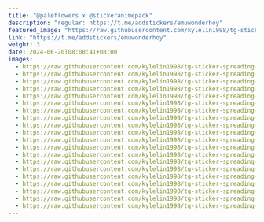 ```yaml
---
title: "@paleflowers x @stickeranimepack"
description: "regular: https://t.me/addstickers/emuwonderhoy"
featured_image: "https://raw.githubusercontent.com/kylelin1998/tg-sticker-spreading-worldwide-images/main/img/cff42f27-93cf-4928-8a6f-c4187369ef27.jpg"
link: "https://t.me/addstickers/emuwonderhoy"
weight: 3
date: 2024-06-20T08:08:41+08:00
images:
  - https://raw.githubusercontent.com/kylelin1998/tg-sticker-spreading-worldwide-images/main/img/cff42f27-93cf-4928-8a6f-c4187369ef27.jpg
  - https://raw.githubusercontent.com/kylelin1998/tg-sticker-spreading-worldwide-images/main/img/36fc21cd-4155-47bb-a220-d8cbb539a563.jpg
  - https://raw.githubusercontent.com/kylelin1998/tg-sticker-spreading-worldwide-images/main/img/a245f7a7-4fc5-4d62-9770-b09feebd6d5d.jpg
  - https://raw.githubusercontent.com/kylelin1998/tg-sticker-spreading-worldwide-images/main/img/92ebeefe-67f0-4c5c-8586-e7bd4023d6d9.jpg
  - https://raw.githubusercontent.com/kylelin1998/tg-sticker-spreading-worldwide-images/main/img/9bed5bf6-0b44-4c88-bf46-aa977dccec20.jpg
  - https://raw.githubusercontent.com/kylelin1998/tg-sticker-spreading-worldwide-images/main/img/c83bd4b4-32b7-49f6-a239-091b9a804f0d.jpg
  - https://raw.githubusercontent.com/kylelin1998/tg-sticker-spreading-worldwide-images/main/img/b77c1360-8ff5-49aa-85c4-0951f5350c7f.jpg
  - https://raw.githubusercontent.com/kylelin1998/tg-sticker-spreading-worldwide-images/main/img/03d7f155-7d31-49db-9d00-08d9f11f8832.jpg
  - https://raw.githubusercontent.com/kylelin1998/tg-sticker-spreading-worldwide-images/main/img/374303b7-5694-4a0c-9226-11211d8d261b.jpg
  - https://raw.githubusercontent.com/kylelin1998/tg-sticker-spreading-worldwide-images/main/img/2e34f31c-4d2f-4078-bdc9-d738109ac373.jpg
  - https://raw.githubusercontent.com/kylelin1998/tg-sticker-spreading-worldwide-images/main/img/9367c66f-4927-428d-b7fa-7799b4801178.jpg
  - https://raw.githubusercontent.com/kylelin1998/tg-sticker-spreading-worldwide-images/main/img/eff398b0-2d5e-416f-ae70-9d06742ee976.jpg
  - https://raw.githubusercontent.com/kylelin1998/tg-sticker-spreading-worldwide-images/main/img/3c7deb88-4446-4ec8-9707-da0296972864.jpg
  - https://raw.githubusercontent.com/kylelin1998/tg-sticker-spreading-worldwide-images/main/img/0aeaec43-ab6a-4002-83d9-2f1079fd5859.jpg
  - https://raw.githubusercontent.com/kylelin1998/tg-sticker-spreading-worldwide-images/main/img/057a5870-483a-4cac-95da-04e731f183b2.jpg
  - https://raw.githubusercontent.com/kylelin1998/tg-sticker-spreading-worldwide-images/main/img/4b7951fd-7f58-412d-9f7d-8a8f6a62c345.jpg
  - https://raw.githubusercontent.com/kylelin1998/tg-sticker-spreading-worldwide-images/main/img/d92662f9-9fc0-46a0-9459-093ca7ad3e09.jpg
  - https://raw.githubusercontent.com/kylelin1998/tg-sticker-spreading-worldwide-images/main/img/9e9bf316-657f-424a-a07b-84370131a26b.jpg
  - https://raw.githubusercontent.com/kylelin1998/tg-sticker-spreading-worldwide-images/main/img/6394ffb0-2b57-40b0-b884-bbe602f39b1f.jpg
  - https://raw.githubusercontent.com/kylelin1998/tg-sticker-spreading-worldwide-images/main/img/b3dfc09a-145c-458e-b6ab-3f4d8933de41.jpg
---
```

